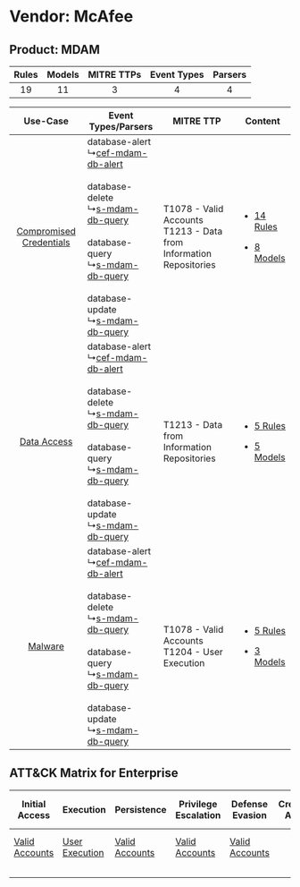 Vendor: McAfee
==============
Product: MDAM
-------------
| Rules | Models | MITRE TTPs | Event Types | Parsers |
|:-----:|:------:|:----------:|:-----------:|:-------:|
|  19   |   11   |     3      |      4      |    4    |

|    Use-Case    | Event Types/Parsers    | MITRE TTP    | Content    |
|:----:| ---- | ---- | ---- |
| [Compromised Credentials](../../../UseCases/uc_compromised_credentials.md) |  database-alert<br> ↳[cef-mdam-db-alert](Ps/pC_cefmdamdbalert.md)<br><br> database-delete<br> ↳[s-mdam-db-query](Ps/pC_smdamdbquery.md)<br><br> database-query<br> ↳[s-mdam-db-query](Ps/pC_smdamdbquery.md)<br><br> database-update<br> ↳[s-mdam-db-query](Ps/pC_smdamdbquery.md)<br> | T1078 - Valid Accounts<br>T1213 - Data from Information Repositories<br> | [<ul><li>14 Rules</li></ul><ul><li>8 Models</li></ul>](RM/r_m_mcafee_mdam_Compromised_Credentials.md) |
|    [Data Access](../../../UseCases/uc_data_access.md)    |  database-alert<br> ↳[cef-mdam-db-alert](Ps/pC_cefmdamdbalert.md)<br><br> database-delete<br> ↳[s-mdam-db-query](Ps/pC_smdamdbquery.md)<br><br> database-query<br> ↳[s-mdam-db-query](Ps/pC_smdamdbquery.md)<br><br> database-update<br> ↳[s-mdam-db-query](Ps/pC_smdamdbquery.md)<br> | T1213 - Data from Information Repositories<br>    | [<ul><li>5 Rules</li></ul><ul><li>5 Models</li></ul>](RM/r_m_mcafee_mdam_Data_Access.md)    |
|    [Malware](../../../UseCases/uc_malware.md)    |  database-alert<br> ↳[cef-mdam-db-alert](Ps/pC_cefmdamdbalert.md)<br><br> database-delete<br> ↳[s-mdam-db-query](Ps/pC_smdamdbquery.md)<br><br> database-query<br> ↳[s-mdam-db-query](Ps/pC_smdamdbquery.md)<br><br> database-update<br> ↳[s-mdam-db-query](Ps/pC_smdamdbquery.md)<br> | T1078 - Valid Accounts<br>T1204 - User Execution<br>    | [<ul><li>5 Rules</li></ul><ul><li>3 Models</li></ul>](RM/r_m_mcafee_mdam_Malware.md)    |

ATT&CK Matrix for Enterprise
----------------------------
| Initial Access                                                      | Execution                                                           | Persistence                                                         | Privilege Escalation                                                | Defense Evasion                                                     | Credential Access | Discovery | Lateral Movement | Collection                                                                              | Command and Control | Exfiltration | Impact |
| ------------------------------------------------------------------- | ------------------------------------------------------------------- | ------------------------------------------------------------------- | ------------------------------------------------------------------- | ------------------------------------------------------------------- | ----------------- | --------- | ---------------- | --------------------------------------------------------------------------------------- | ------------------- | ------------ | ------ |
| [Valid Accounts](https://attack.mitre.org/techniques/T1078)<br><br> | [User Execution](https://attack.mitre.org/techniques/T1204)<br><br> | [Valid Accounts](https://attack.mitre.org/techniques/T1078)<br><br> | [Valid Accounts](https://attack.mitre.org/techniques/T1078)<br><br> | [Valid Accounts](https://attack.mitre.org/techniques/T1078)<br><br> |                   |           |                  | [Data from Information Repositories](https://attack.mitre.org/techniques/T1213)<br><br> |                     |              |        |
